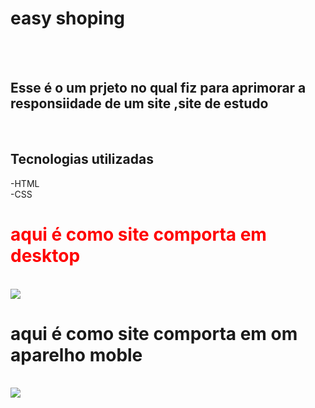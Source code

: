<h1>easy shoping</h1>
<br>
<br>
<h2>Esse é o um prjeto no qual fiz para aprimorar a responsiidade de um site ,site de estudo </h2>
<br>

<h2> Tecnologias utilizadas</h2>
-HTML
<br>
-CSS
<br>
<h1 style="color: red;"> aqui é como site comporta em desktop </h1>
<br>
<img src="https://github.com/Jaymisom123/easy-shoping/blob/main/assets/Captura%20de%20Tela%20(30).png?raw=true"/>
<br>
<h1> aqui é como site comporta em om aparelho moble </h1>
<br>
<img src="https://github.com/Jaymisom123/easy-shoping/blob/main/assets/Captura%20de%20Tela%20(31).png?raw=true"/>
